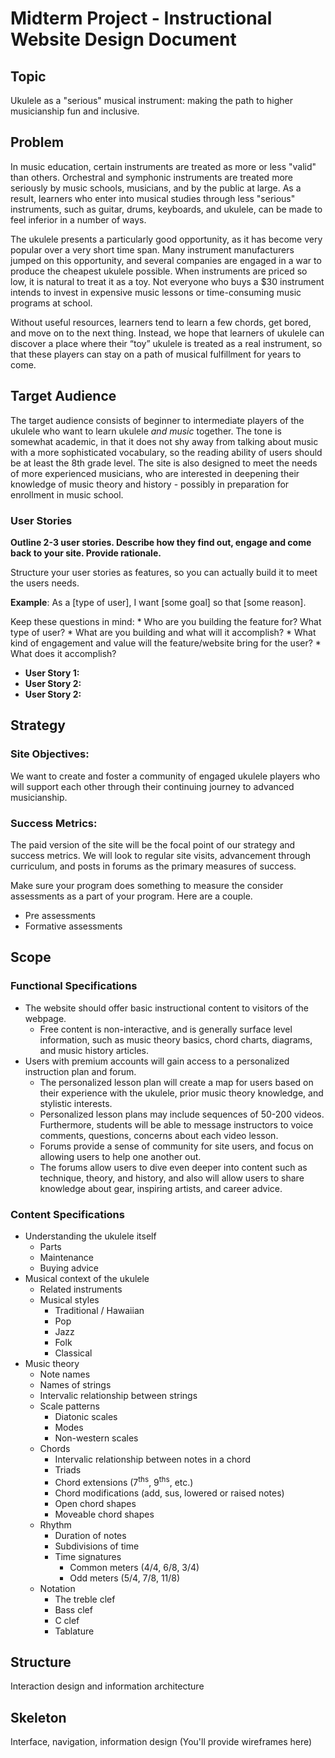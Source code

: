 # Midterm Project - Instructional Website Design Document
## Topic
Ukulele as a "serious" musical instrument: making the path to higher musicianship fun and inclusive.

## Problem
In music education, certain instruments are treated as more or less "valid" than others. Orchestral and symphonic instruments are treated more seriously by music schools, musicians, and by the public at large. As a result, learners who enter into musical studies through less "serious" instruments, such as guitar, drums, keyboards, and ukulele, can be made to feel inferior in a number of ways.

The ukulele presents a particularly good opportunity, as it has become very popular over a very short time span. Many instrument manufacturers jumped on this opportunity, and several companies are engaged in a war to produce the cheapest ukulele possible. When instruments are priced so low, it is natural to treat it as a toy. Not everyone who buys a $30 instrument intends to invest in expensive music lessons or time-consuming music programs at school.

Without useful resources, learners tend to learn a few chords, get bored, and move on to the next thing. Instead, we hope that learners of ukulele can discover a place where their “toy” ukulele is treated as a real instrument, so that these players can stay on a path of musical fulfillment for years to come.

## Target Audience
The target audience consists of beginner to intermediate players of the ukulele who want to learn ukulele *and music* together. The tone is somewhat academic, in that it does not shy away from talking about music with a more sophisticated vocabulary, so the reading ability of users should be at least the 8th grade level. The site is also designed to meet the needs of more experienced musicians, who are interested in deepening their knowledge of music theory and history - possibly in preparation for enrollment in music school.

### User Stories
**Outline 2-3 user stories. Describe how they find out, engage and come back to your site. Provide rationale.**

Structure your user stories as features, so you can actually build it to meet the users needs.

**Example**: As a [type of user], I want [some goal] so that [some reason].

Keep these questions in mind:
	* Who are you building the feature for? What type of user?
	* What are you building and what will it accomplish?
	* What kind of engagement and value will the feature/website bring for the user?
	* What does it accomplish?

- **User Story 1:**
- **User Story 2:**
- **User Story 2:**

## Strategy
### Site Objectives:
We want to create and foster a community of engaged ukulele players who will support each other through their continuing journey to advanced musicianship.

### Success Metrics:
The paid version of the site will be the focal point of our strategy and success metrics. We will look to regular site visits, advancement through curriculum, and posts in forums as the primary  measures of success.

Make sure your program does something to measure the consider assessments as a part of your program. Here are a couple.

* Pre assessments
* Formative assessments


## Scope
### Functional Specifications
* The website should offer basic instructional content to visitors of the webpage.
	* Free content is non-interactive, and is generally surface level information, such as music theory basics, chord charts, diagrams, and music history articles.
* Users with premium accounts will gain access to a personalized instruction plan and forum.
	* The personalized lesson plan will create a map for users based on their experience with the ukulele, prior music theory knowledge, and stylistic interests.
	* Personalized lesson plans may include sequences of 50-200 videos. Furthermore, students will be able to message instructors to voice comments, questions, concerns about each video lesson.
	* Forums provide a sense of community for site users, and focus on allowing users to help one another out.
	* The forums allow users to dive even deeper into content such as technique, theory, and history, and also will allow users to share knowledge about gear, inspiring artists, and career advice.

### Content Specifications
 * Understanding the ukulele itself
	* Parts
	* Maintenance
	* Buying advice
* Musical context of the ukulele
	* Related instruments
	* Musical styles
		* Traditional / Hawaiian
		* Pop
		* Jazz
		* Folk
		* Classical
* Music theory
	* Note names
	* Names of strings
	* Intervalic relationship between strings
	* Scale patterns
		* Diatonic scales
		* Modes
		* Non-western scales
	* Chords
		* Intervalic relationship between notes in a chord
		* Triads
		* Chord extensions (7<sup>ths</sup>, 9<sup>ths</sup>, etc.)
		* Chord modifications (add, sus, lowered or raised notes)
		* Open chord shapes
		* Moveable chord shapes
	* Rhythm
		* Duration of notes
		* Subdivisions of time
		* Time signatures
			* Common meters (4/4, 6/8, 3/4)
			* Odd meters (5/4, 7/8, 11/8)
	* Notation
		* The treble clef
		* Bass clef
		* C clef
		* Tablature

## Structure
Interaction design and information architecture

## Skeleton
Interface, navigation, information design
(You'll provide wireframes here)